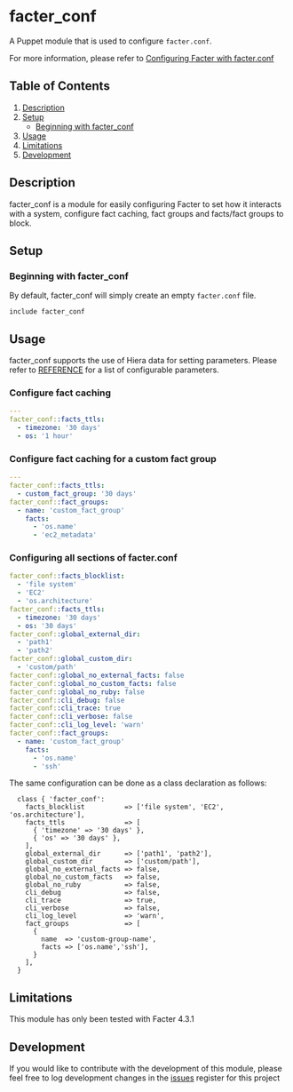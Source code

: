 # facter_conf

A Puppet module that is used to configure ```facter.conf```.

For more information, please refer to [Configuring Facter with facter.conf][1]

## Table of Contents

1. [Description](#description)
1. [Setup](#setup)
    * [Beginning with facter_conf](#beginning-with-facter_conf)
1. [Usage](#usage)
1. [Limitations](#limitations)
1. [Development](#development)

## Description

facter_conf is a module for easily configuring Facter to set how it interacts with a system, configure fact caching, fact groups and facts/fact groups to block. 

## Setup

### Beginning with facter_conf

By default, facter_conf will simply create an empty ```facter.conf``` file.

```puppet
include facter_conf
```

## Usage

facter_conf supports the use of Hiera data for setting parameters.  Please refer to [REFERENCE][2] for a list of configurable parameters. 

### Configure fact caching

```yaml
---
facter_conf::facts_ttls:
  - timezone: '30 days'
  - os: '1 hour'
```

### Configure fact caching for a custom fact group

```yaml
---
facter_conf::facts_ttls:
  - custom_fact_group: '30 days'
facter_conf::fact_groups:
  - name: 'custom_fact_group'
    facts:
      - 'os.name'
      - 'ec2_metadata'
```

### Configuring all sections of facter.conf

```yaml
facter_conf::facts_blocklist: 
  - 'file system'
  - 'EC2' 
  - 'os.architecture'
facter_conf::facts_ttls:
  - timezone: '30 days'
  - os: '30 days'
facter_conf::global_external_dir:
  - 'path1'
  - 'path2'
facter_conf::global_custom_dir:
  - 'custom/path'
facter_conf::global_no_external_facts: false
facter_conf::global_no_custom_facts: false
facter_conf::global_no_ruby: false
facter_conf::cli_debug: false
facter_conf::cli_trace: true
facter_conf::cli_verbose: false
facter_conf::cli_log_level: 'warn'
facter_conf::fact_groups:
  - name: 'custom_fact_group'
    facts:
      - 'os.name'
      - 'ssh'
```

The same configuration can be done as a class declaration as follows:

```puppet
  class { 'facter_conf':
    facts_blocklist          => ['file system', 'EC2', 'os.architecture'],
    facts_ttls               => [
      { 'timezone' => '30 days' },
      { 'os' => '30 days' },
    ],
    global_external_dir      => ['path1', 'path2'],
    global_custom_dir        => ['custom/path'],
    global_no_external_facts => false,
    global_no_custom_facts   => false,
    global_no_ruby           => false,
    cli_debug                => false,
    cli_trace                => true,
    cli_verbose              => false,
    cli_log_level            => 'warn',
    fact_groups              => [
      {
        name  => 'custom-group-name',
        facts => ['os.name','ssh'],
      }
    ],
  }
```

## Limitations

This module has only been tested with Facter 4.3.1

## Development

If you would like to contribute with the development of this module, please feel free to log development changes in the [issues][3] register for this project

[1]: https://www.puppet.com/docs/puppet/latest/configuring_facter.html
[2]: https://forge.puppet.com/modules/jortencio/facter_conf/reference
[3]: https://github.com/jortencio/facter_conf/issues
